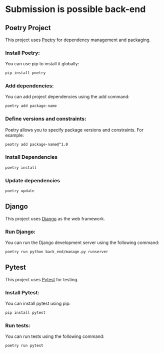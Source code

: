 # Submission is possible back-end

## Poetry Project

This project uses [Poetry](https://python-poetry.org/) for dependency management and packaging.

### Install Poetry:

You can use pip to install it globally:

```bash
pip install poetry
```

### Add dependencies:

You can add project dependencies using the add command:

```bash
poetry add package-name
```

### Define versions and constraints:

Poetry allows you to specify package versions and constraints. For example:

```bash
peotry add package-name@^1.0
```

### Install Dependencies

```bash
poetry install
```
### Update dependencies

```bash
poetry update
```

## Django

This project uses [Django](https://www.djangoproject.com/) as the web framework.

### Run Django:

You can run the Django development server using the following command:

```bash
poetry run python back_end/manage.py runserver
```


## Pytest
This project uses [Pytest](https://docs.pytest.org/en/stable/) for testing.

### Install Pytest:

You can install pytest using pip:

```bash
pip install pytest
```

### Run tests:

You can run tests using the following command:

```bash
poetry run pytest
```



